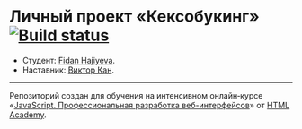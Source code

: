# Личный проект «Кексобукинг» [![Build status][travis-image]][travis-url]

* Студент: [Fidan Hajiyeva](https://up.htmlacademy.ru/javascript/21/user/1482853).
* Наставник: [Виктор Кан](https://htmlacademy.ru/profile/viktorkan).

---

Репозиторий создан для обучения на интенсивном онлайн‑курсе «[JavaScript. Профессиональная разработка веб-интерфейсов](https://htmlacademy.ru/intensive/javascript)» от [HTML Academy](https://htmlacademy.ru).

[travis-image]: https://travis-ci.com/htmlacademy-javascript/1482853-keksobooking-21.svg?branch=master
[travis-url]: https://travis-ci.com/htmlacademy-javascript/1482853-keksobooking-21
